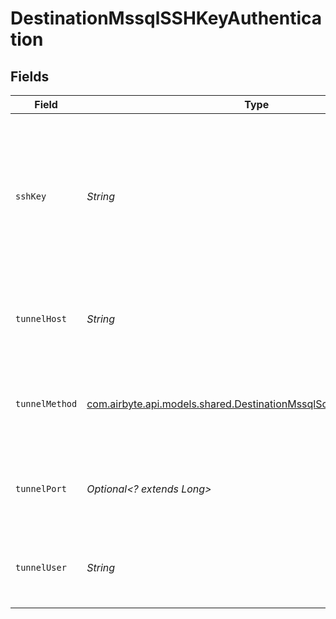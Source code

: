 # DestinationMssqlSSHKeyAuthentication


## Fields

| Field                                                                                                                           | Type                                                                                                                            | Required                                                                                                                        | Description                                                                                                                     | Example                                                                                                                         |
| ------------------------------------------------------------------------------------------------------------------------------- | ------------------------------------------------------------------------------------------------------------------------------- | ------------------------------------------------------------------------------------------------------------------------------- | ------------------------------------------------------------------------------------------------------------------------------- | ------------------------------------------------------------------------------------------------------------------------------- |
| `sshKey`                                                                                                                        | *String*                                                                                                                        | :heavy_check_mark:                                                                                                              | OS-level user account ssh key credentials in RSA PEM format ( created with ssh-keygen -t rsa -m PEM -f myuser_rsa )             |                                                                                                                                 |
| `tunnelHost`                                                                                                                    | *String*                                                                                                                        | :heavy_check_mark:                                                                                                              | Hostname of the jump server host that allows inbound ssh tunnel.                                                                |                                                                                                                                 |
| `tunnelMethod`                                                                                                                  | [com.airbyte.api.models.shared.DestinationMssqlSchemasTunnelMethod](../../models/shared/DestinationMssqlSchemasTunnelMethod.md) | :heavy_check_mark:                                                                                                              | Connect through a jump server tunnel host using username and ssh key                                                            |                                                                                                                                 |
| `tunnelPort`                                                                                                                    | *Optional<? extends Long>*                                                                                                      | :heavy_minus_sign:                                                                                                              | Port on the proxy/jump server that accepts inbound ssh connections.                                                             | 22                                                                                                                              |
| `tunnelUser`                                                                                                                    | *String*                                                                                                                        | :heavy_check_mark:                                                                                                              | OS-level username for logging into the jump server host.                                                                        |                                                                                                                                 |